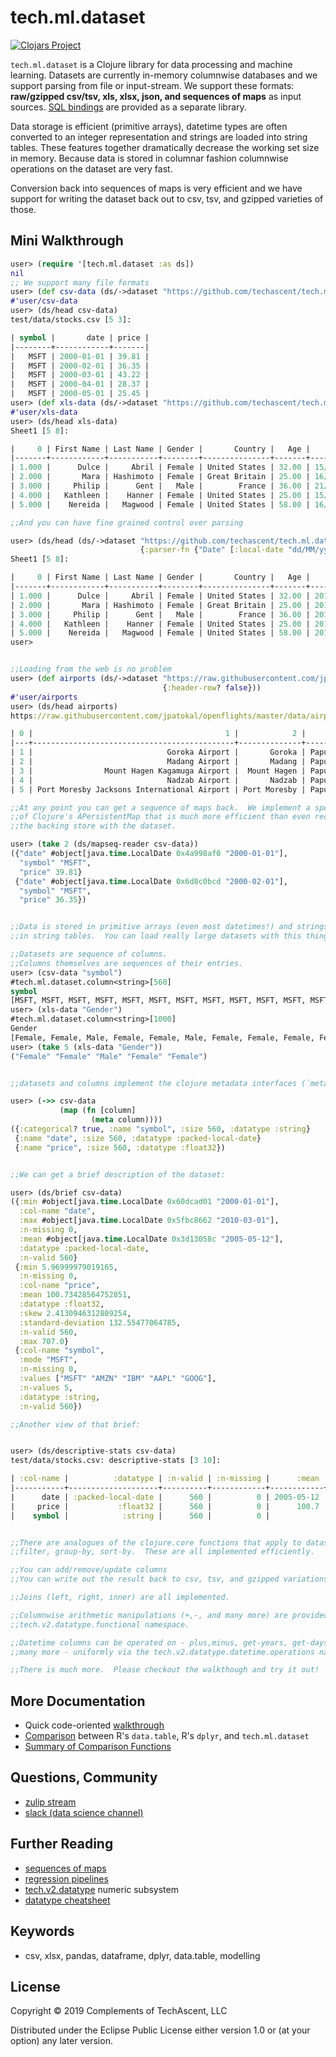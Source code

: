 # tech.ml.dataset


[![Clojars Project](https://img.shields.io/clojars/v/techascent/tech.ml.dataset.svg)](https://clojars.org/techascent/tech.ml.dataset)


`tech.ml.dataset` is a Clojure library for data processing and machine learning.  Datasets are
currently in-memory columnwise databases and we support parsing from file or
input-stream.  We support these formats: **raw/gzipped csv/tsv, xls, xlsx, json,
and sequences of maps** as input sources.  [SQL bindings](https://github.com/techascent/tech.ml.dataset.sql) 
are provided as a separate library.

Data storage is efficient (primitive arrays), datetime types are often converted to
an integer representation and strings are loaded into string tables.  These features
together dramatically decrease the working set size in memory.  Because data is stored
in columnar fashion columnwise operations on the dataset are very fast.

Conversion back into sequences of maps is very efficient and we have support for
writing the dataset back out to csv, tsv, and gzipped varieties of those.

## Mini Walkthrough

```clojure
user> (require '[tech.ml.dataset :as ds])
nil
;; We support many file formats
user> (def csv-data (ds/->dataset "https://github.com/techascent/tech.ml.dataset/raw/master/test/data/stocks.csv"))
#'user/csv-data
user> (ds/head csv-data)
test/data/stocks.csv [5 3]:

| symbol |       date | price |
|--------+------------+-------|
|   MSFT | 2000-01-01 | 39.81 |
|   MSFT | 2000-02-01 | 36.35 |
|   MSFT | 2000-03-01 | 43.22 |
|   MSFT | 2000-04-01 | 28.37 |
|   MSFT | 2000-05-01 | 25.45 |
user> (def xls-data (ds/->dataset "https://github.com/techascent/tech.ml.dataset/raw/master/test/data/file_example_XLS_1000.xls"))
#'user/xls-data
user> (ds/head xls-data)
Sheet1 [5 8]:

|     0 | First Name | Last Name | Gender |       Country |   Age |       Date |   Id |
|-------+------------+-----------+--------+---------------+-------+------------+------|
| 1.000 |      Dulce |     Abril | Female | United States | 32.00 | 15/10/2017 | 1562 |
| 2.000 |       Mara | Hashimoto | Female | Great Britain | 25.00 | 16/08/2016 | 1582 |
| 3.000 |     Philip |      Gent |   Male |        France | 36.00 | 21/05/2015 | 2587 |
| 4.000 |   Kathleen |    Hanner | Female | United States | 25.00 | 15/10/2017 | 3549 |
| 5.000 |    Nereida |   Magwood | Female | United States | 58.00 | 16/08/2016 | 2468 |

;;And you can have fine grained control over parsing

user> (ds/head (ds/->dataset "https://github.com/techascent/tech.ml.dataset/raw/master/test/data/file_example_XLS_1000.xls"
                             {:parser-fn {"Date" [:local-date "dd/MM/yyyy"]}}))
Sheet1 [5 8]:

|     0 | First Name | Last Name | Gender |       Country |   Age |       Date |   Id |
|-------+------------+-----------+--------+---------------+-------+------------+------|
| 1.000 |      Dulce |     Abril | Female | United States | 32.00 | 2017-10-15 | 1562 |
| 2.000 |       Mara | Hashimoto | Female | Great Britain | 25.00 | 2016-08-16 | 1582 |
| 3.000 |     Philip |      Gent |   Male |        France | 36.00 | 2015-05-21 | 2587 |
| 4.000 |   Kathleen |    Hanner | Female | United States | 25.00 | 2017-10-15 | 3549 |
| 5.000 |    Nereida |   Magwood | Female | United States | 58.00 | 2016-08-16 | 2468 |
user>


;;Loading from the web is no problem
user> (def airports (ds/->dataset "https://raw.githubusercontent.com/jpatokal/openflights/master/data/airports.dat" 
                                  {:header-row? false}))
#'user/airports
user> (ds/head airports)
https://raw.githubusercontent.com/jpatokal/openflights/master/data/airports.dat [5 14]:

| 0 |                                           1 |            2 |                3 |   4 |    5 |      6 |     7 |    8 |    9 | 10 |                   11 |      12 |          13 |
|---+---------------------------------------------+--------------+------------------+-----+------+--------+-------+------+------+----+----------------------+---------+-------------|
| 1 |                              Goroka Airport |       Goroka | Papua New Guinea | GKA | AYGA | -6.082 | 145.4 | 5282 | 10.0 |  U | Pacific/Port_Moresby | airport | OurAirports |
| 2 |                              Madang Airport |       Madang | Papua New Guinea | MAG | AYMD | -5.207 | 145.8 |   20 | 10.0 |  U | Pacific/Port_Moresby | airport | OurAirports |
| 3 |                Mount Hagen Kagamuga Airport |  Mount Hagen | Papua New Guinea | HGU | AYMH | -5.827 | 144.3 | 5388 | 10.0 |  U | Pacific/Port_Moresby | airport | OurAirports |
| 4 |                              Nadzab Airport |       Nadzab | Papua New Guinea | LAE | AYNZ | -6.570 | 146.7 |  239 | 10.0 |  U | Pacific/Port_Moresby | airport | OurAirports |
| 5 | Port Moresby Jacksons International Airport | Port Moresby | Papua New Guinea | POM | AYPY | -9.443 | 147.2 |  146 | 10.0 |  U | Pacific/Port_Moresby | airport | OurAirports |

;;At any point you can get a sequence of maps back.  We implement a special version
;;of Clojure's APersistentMap that is much more efficient than even records and shares
;;the backing store with the dataset.

user> (take 2 (ds/mapseq-reader csv-data))
({"date" #object[java.time.LocalDate 0x4a998af0 "2000-01-01"],
  "symbol" "MSFT",
  "price" 39.81}
 {"date" #object[java.time.LocalDate 0x6d8c0bcd "2000-02-01"],
  "symbol" "MSFT",
  "price" 36.35})


;;Data is stored in primitive arrays (even most datetimes!) and strings are stored
;;in string tables.  You can load really large datasets with this thing!

;;Datasets are sequence of columns.
;;Columns themselves are sequences of their entries.
user> (csv-data "symbol")
#tech.ml.dataset.column<string>[560]
symbol
[MSFT, MSFT, MSFT, MSFT, MSFT, MSFT, MSFT, MSFT, MSFT, MSFT, MSFT, MSFT, MSFT, MSFT, MSFT, MSFT, MSFT, MSFT, MSFT, MSFT, ...]
user> (xls-data "Gender")
#tech.ml.dataset.column<string>[1000]
Gender
[Female, Female, Male, Female, Female, Male, Female, Female, Female, Female, Female, Male, Female, Male, Female, Female, Female, Female, Female, Female, ...]
user> (take 5 (xls-data "Gender"))
("Female" "Female" "Male" "Female" "Female")


;;datasets and columns implement the clojure metadata interfaces (`meta`, `withMeta`).

user> (->> csv-data
           (map (fn [column]
                  (meta column))))
({:categorical? true, :name "symbol", :size 560, :datatype :string}
 {:name "date", :size 560, :datatype :packed-local-date}
 {:name "price", :size 560, :datatype :float32})


;;We can get a brief description of the dataset:

user> (ds/brief csv-data)
({:min #object[java.time.LocalDate 0x60dcad01 "2000-01-01"],
  :col-name "date",
  :max #object[java.time.LocalDate 0x5fbc8662 "2010-03-01"],
  :n-missing 0,
  :mean #object[java.time.LocalDate 0x3d13058c "2005-05-12"],
  :datatype :packed-local-date,
  :n-valid 560}
 {:min 5.96999979019165,
  :n-missing 0,
  :col-name "price",
  :mean 100.73428564752851,
  :datatype :float32,
  :skew 2.4130946312809254,
  :standard-deviation 132.55477064785,
  :n-valid 560,
  :max 707.0}
 {:col-name "symbol",
  :mode "MSFT",
  :n-missing 0,
  :values ["MSFT" "AMZN" "IBM" "AAPL" "GOOG"],
  :n-values 5,
  :datatype :string,
  :n-valid 560})

;;Another view of that brief:


user> (ds/descriptive-stats csv-data)
test/data/stocks.csv: descriptive-stats [3 10]:

| :col-name |          :datatype | :n-valid | :n-missing |      :mean | :mode |       :min |       :max | :standard-deviation | :skew |
|-----------+--------------------+----------+------------+------------+-------+------------+------------+---------------------+-------|
|      date | :packed-local-date |      560 |          0 | 2005-05-12 |       | 2000-01-01 | 2010-03-01 |                     |       |
|     price |           :float32 |      560 |          0 |      100.7 |       |      5.970 |      707.0 |               132.6 | 2.413 |
|    symbol |            :string |      560 |          0 |            |  MSFT |            |            |                     |       |


;;There are analogues of the clojure.core functions that apply to dataset:
;;filter, group-by, sort-by.  These are all implemented efficiently.

;;You can add/remove/update columns
;;You can write out the result back to csv, tsv, and gzipped variations of those.

;;Joins (left, right, inner) are all implemented.

;;Columnwise arithmetic manipulations (+,-, and many more) are provided via the
;;tech.v2.datatype.functional namespace.

;;Datetime columns can be operated on - plus,minus, get-years, get-days, and 
;;many more - uniformly via the tech.v2.datatype.datetime.operations namespace.

;;There is much more.  Please checkout the walkthough and try it out!
```

## More Documentation

* Quick code-oriented [walkthrough](docs/walkthrough.md)
* [Comparison](https://github.com/genmeblog/techtest/blob/master/src/techtest/datatable_dplyr.clj) between R's `data.table`, R's `dplyr`, and `tech.ml.dataset`
* [Summary of Comparison Functions](https://github.com/genmeblog/techtest/wiki/Summary-of-functions)


## Questions, Community

* [zulip stream](https://clojurians.zulipchat.com/#narrow/stream/236259-tech.2Eml.2Edataset.2Edev)
* [slack (data science channel)](https://clojurians.slack.com/archives/C0BQDEJ8M)


## Further Reading

* [sequences of maps](test/tech/ml/dataset/mapseq_test.clj)
* [regression pipelines](test/tech/ml/dataset/ames_test.clj)
* [tech.v2.datatype](https://github.com/techascent/tech.datatype) numeric subsystem
* [datatype cheatsheet](https://github.com/techascent/tech.datatype/blob/master/docs/cheatsheet.md)


## Keywords
 - csv, xlsx, pandas, dataframe, dplyr, data.table, modelling 


## License

Copyright © 2019 Complements of TechAscent, LLC

Distributed under the Eclipse Public License either version 1.0 or (at
your option) any later version.
